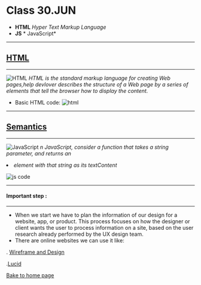 # **Class 30.JUN**

* **HTML** *Hyper Text Markup Language*
* **JS** *
JavaScript*

___
## [**HTML**](https://www.w3schools.com/html/html_paragraphs.asp)
___
![HTML](https://upload.wikimedia.org/wikipedia/commons/thumb/6/61/HTML5_logo_and_wordmark.svg/180px-HTML5_logo_and_wordmark.svg.png)
*HTML is the standard markup language for creating Web pages,help devlover describes the structure of a Web page by a series of elements that tell the browser how to display the content.*
* Basic HTML code:
![html](https://henryegloff.com/media/How-to-Develop-a-Basic-Webpage-Using-HTML-and-CSS-Tutorial-2.jpg)

___
## [**Semantics**](https://developer.mozilla.org/en-US/docs/Glossary/Semantics)
___
![JavaScript](https://cdn.searchenginejournal.com/wp-content/uploads/2021/05/sej-intro-js-609a975397976-760x400.jpg)
*n JavaScript, consider a function that takes a string parameter, and returns an <li> element with that string as its textContent*

![js code](https://i.stack.imgur.com/AZUmQ.jpg)

___
#### **Important step** :
___
* When we start we have to plan the information of our design for a website, app, or product. This process focuses on how the designer or client wants the user to process information on a site, based on the user research already performed by the UX design team.
* There are online websites we can use it like:

. [Wireframe and Design](https://careerfoundry.com/en/blog/ux-design/how-to-create-your-first-wireframe/)

.[Lucid](https://lucid.app/documents#/templates?folder_id=home)

 [Bake to home page](https://rahafalbakkar.github.io/Raeding-Note/)

